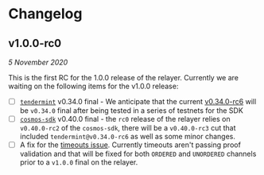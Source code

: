 # Changelog

## v1.0.0-rc0

*5 November 2020*

This is the first RC for the 1.0.0 release of the relayer. Currently we are waiting on the following items for the v1.0.0 release:
- [ ] [`tendermint`](https://github.com/tendermint/tendermint) v0.34.0 final - We anticipate that the current [v0.34.0-rc6](https://github.com/tendermint/tendermint/releases/tag/v0.34.0-rc6) will be `v0.34.0` final after being tested in a series of testnets for the SDK
- [ ] [`cosmos-sdk`](https://github.com/cosmos/cosmos-sdk) v0.40.0 final - the `rc0` release of the relayer relies on `v0.40.0-rc2` of the `cosmos-sdk`, there will be a `v0.40.0-rc3` cut that included `tendermint@v0.34.0-rc6` as well as some minor changes.
- [ ] A fix for the [timeouts issue](https://github.com/cosmos/relayer/pull/322). Currently timeouts aren't passing proof validation and that will be fixed for both `ORDERED` and `UNORDERED` channels prior to a `v1.0.0` final on the relayer.
